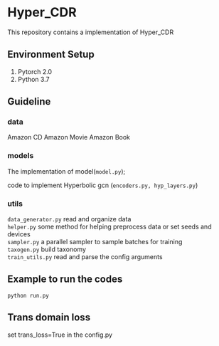 # Hyper_CDR
This repository contains a implementation of Hyper_CDR

## Environment Setup
1. Pytorch 2.0
2. Python 3.7

## Guideline

### data

Amazon CD
Amazon Movie
Amazon Book

### models

The implementation of model(```model.py```);  

code to implement Hyperbolic gcn (```encoders.py, hyp_layers.py```)  

### utils

```data_generator.py``` read and organize data  
```helper.py``` some method for helping preprocess data or set seeds and devices  
```sampler.py``` a parallel sampler to sample batches for training  
```taxogen.py``` build taxonomy  
```train_utils.py``` read and parse the config arguments  

## Example to run the codes

```
python run.py
```

## Trans domain loss
set trans_loss=True in the config.py
